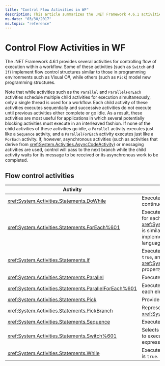 ```yaml
---
title: "Control Flow Activities in WF"
description: This article summarizes the .NET Framework 4.6.1 activities for controlling flow of execution within a workflow.
ms.date: "03/30/2017"
ms.topic: "reference"
---
```

# Control Flow Activities in WF

The .NET Framework 4.6.1 provides several activities for controlling flow of execution within a workflow. Some of these activities (such as `Switch` and `If`) implement flow control structures similar to those in programming environments such as Visual C#, while others (such as `Pick`) model new programming structures.

 Note that while activities such as the `Parallel` and `ParallelForEach` activities schedule multiple child activities for execution simultaneously, only a single thread is used for a workflow. Each child activity of these activities executes sequentially and successive activities do not execute until previous activities either complete or go idle. As a result, these activities are most useful for applications in which several potentially blocking activities must execute in an interleaved fashion. If none of the child activities of these activities go idle, a `Parallel` activity executes just like a `Sequence` activity, and a `ParallelForEach` activity executes just like a `ForEach` activity. If, however, asynchronous activities (such as activities that derive from <xref:System.Activities.AsyncCodeActivity>) or messaging activities are used, control will pass to the next branch while the child activity waits for its message to be received or its asynchronous work to be completed.

## Flow control activities

|Activity|Description|
|--------------|-----------------|
|<xref:System.Activities.Statements.DoWhile>|Executes the contained activities once and continues to do so while a condition is `true`.|
|<xref:System.Activities.Statements.ForEach%601>|Executes an embedded statement in sequence for each element in a collection. <xref:System.Activities.Statements.ForEach%601> is similar to the keyword `foreach`, but is implemented as an activity rather than a language statement.|
|<xref:System.Activities.Statements.If>|Executes contained activities if a condition is `true`, and can execute activities contained in the <xref:System.Activities.Statements.If.Else%2A> property if the condition is `false`.|
|<xref:System.Activities.Statements.Parallel>|Executes contained activities in parallel.|
|<xref:System.Activities.Statements.ParallelForEach%601>|Executes an embedded statement in parallel for each element in a collection.|
|<xref:System.Activities.Statements.Pick>|Provides event-based control flow modeling.|
|<xref:System.Activities.Statements.PickBranch>|Represents a potential path of execution in a <xref:System.Activities.Statements.Pick> activity.|
|<xref:System.Activities.Statements.Sequence>|Executes contained activities in sequence.|
|<xref:System.Activities.Statements.Switch%601>|Selects one choice from a number of activities to execute, based on the value of a given expression.|
|<xref:System.Activities.Statements.While>|Executes contained activities while a condition is `true`.|

